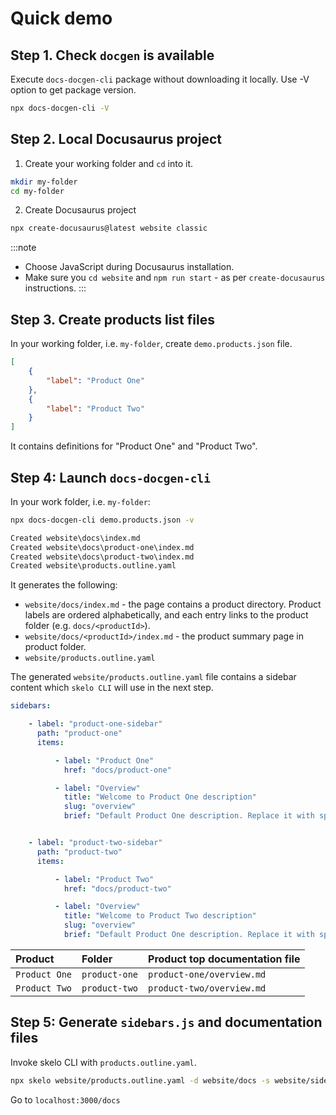 # Quick demo

## Step 1. Check `docgen` is available

Execute `docs-docgen-cli` package without downloading it locally. Use -V option to get package version.

```bash
npx docs-docgen-cli -V
```

## Step 2. Local Docusaurus project

1. Create your working folder and `cd` into it.

```bash
mkdir my-folder
cd my-folder
```
2. Create Docusaurus project


```bash
npx create-docusaurus@latest website classic
```

:::note
* Choose JavaScript during Docusaurus installation.
* Make sure you `cd website` and `npm run start` - as per `create-docusaurus` instructions.
:::

## Step 3. Create products list files

In your working folder, i.e. `my-folder`, create `demo.products.json` file.

```json
[
    {
        "label": "Product One"
    },
    {
        "label": "Product Two"
    }
]
```

It contains definitions for "Product One" and "Product Two".

## Step 4: Launch `docs-docgen-cli`

In your work folder, i.e. `my-folder`:

```bash
npx docs-docgen-cli demo.products.json -v
```

```txt
Created website\docs\index.md
Created website\docs\product-one\index.md
Created website\docs\product-two\index.md
Created website\products.outline.yaml
```

It generates the following:

* `website/docs/index.md` - the page contains a product directory. Product labels are ordered alphabetically, and each entry links to the product folder (e.g. `docs/<productId>`).
* `website/docs/<productId>/index.md` - the product summary page in product folder.
* `website/products.outline.yaml`

The generated `website/products.outline.yaml` file contains a sidebar content which `skelo CLI` will use in the next step.

```yaml
sidebars:

    - label: "product-one-sidebar"
      path: "product-one"
      items:

          - label: "Product One"
            href: "docs/product-one"

          - label: "Overview"
            title: "Welcome to Product One description"
            slug: "overview"
            brief: "Default Product One description. Replace it with specific description"


    - label: "product-two-sidebar"
      path: "product-two"
      items:

          - label: "Product Two"
            href: "docs/product-two"

          - label: "Overview"
            title: "Welcome to Product Two description"
            slug: "overview"
            brief: "Default Product One description. Replace it with specific description"
```

| Product | Folder | Product top documentation file |
|:--|:--|:--|
| `Product One` | `product-one` | `product-one/overview.md` |
| `Product Two` | `product-two` | `product-two/overview.md` |

## Step 5: Generate `sidebars.js` and documentation files

Invoke skelo CLI with `products.outline.yaml`. 

```bash
npx skelo website/products.outline.yaml -d website/docs -s website/sidebars.js -v
```

Go to `localhost:3000/docs`



